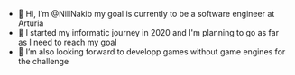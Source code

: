 - 👋 Hi, I’m @NillNakib my goal is currently to be a software engineer at Arturia
- 🌱 I started my informatic journey in 2020 and I'm planning to go as far as I need to reach my goal
- 💞️ I’m also looking forward to developp games without game engines for the challenge
